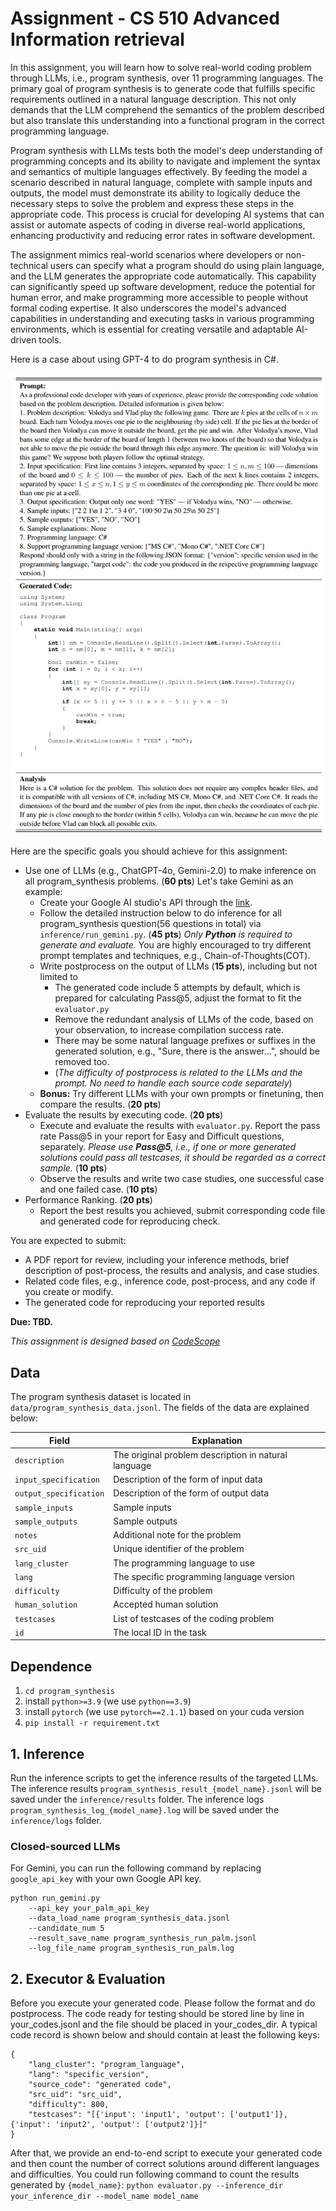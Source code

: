 # Assignment - CS 510 Advanced Information retrieval

In this assignment, you will learn how to solve real-world coding problem through LLMs, i.e., program synthesis, over 11 programming languages.  The primary goal of program synthesis is to generate code that fulfills specific requirements outlined in a natural language description. This not only demands that the LLM comprehend the semantics of the problem described but also translate this understanding into a functional program in the correct programming language.

Program synthesis with LLMs tests both the model's deep understanding of programming concepts and its ability to navigate and implement the syntax and semantics of multiple languages effectively. By feeding the model a scenario described in natural language, complete with sample inputs and outputs, the model must demonstrate its ability to logically deduce the necessary steps to solve the problem and express these steps in the appropriate code. This process is crucial for developing AI systems that can assist or automate aspects of coding in diverse real-world applications, enhancing productivity and reducing error rates in software development.

The assignment mimics real-world scenarios where developers or non-technical users can specify what a program should do using plain language, and the LLM generates the appropriate code automatically. This capability can significantly speed up software development, reduce the potential for human error, and make programming more accessible to people without formal coding expertise. It also underscores the model's advanced capabilities in understanding and executing tasks in various programming environments, which is essential for creating versatile and adaptable AI-driven tools.

Here is a case about using GPT-4 to do program synthesis in C\#.

<img src="./image/task_description.png">

Here are the specific goals you should achieve for this assignment:

- Use one of LLMs (e.g., ChatGPT-4o, Gemini-2.0) to make inference on all program_synthesis problems. (**60 pts**)
Let's take Gemini as an example:
  - Create your Google AI studio's API through the [link](https://aistudio.google.com/apikey).
  - Follow the detailed instruction below to do inference for all program_synthesis question(56 questions in total) via `inference/run_gemini.py`. (**45 pts**) *Only **Python** is required to generate and evaluate.* You are highly encouraged to try different prompt templates and techniques, e.g., Chain-of-Thoughts(COT).
  - Write postprocess on the output of LLMs (**15 pts**), including but not limited to
    - The generated code include 5 attempts by default, which is prepared for calculating Pass@5, adjust the format to fit the `evaluator.py`
    - Remove the redundant analysis of LLMs of the code, based on your observation, to increase compilation success rate.
    - There may be some natural language prefixes or suffixes in the generated solution, e.g., "Sure, there is the answer...", should be removed too. 
    - (*The difficulty of postprocess is related to the LLMs and the prompt. No need to handle each source code separately*)
  - **Bonus:** Try different LLMs with your own prompts or finetuning, then compare the results. (**20 pts**)
- Evaluate the results by executing code. (**20 pts**)
  - Execute and evaluate the results with `evaluator.py`. Report the pass rate Pass@5 in your report for Easy and Difficult questions, separately. *Please use **Pass@5**, i.e., if one or more generated solutions could pass all testcases, it should be regarded as a correct sample.* (**10 pts**)
  - Observe the results and write two case studies, one successful case and one failed case. (**10 pts**) 
- Performance Ranking. (**20 pts**)
  - Report the best results you achieved, submit corresponding code file and generated code for reproducing check.

You are expected to submit:

- A PDF report for review, including your inference methods, brief description of post-process, the results and analysis, and case studies.
- Related code files, e.g., inference code, post-process, and any code if you create or modify.
- The generated code for reproducing your reported results

**Due: TBD.**

*This assignment is designed based on [CodeScope](https://github.com/WeixiangYAN/CodeScope.git)*

## Data
The program synthesis dataset is located in `data/program_synthesis_data.jsonl`. The fields of the data are explained below:

| Field                	   | Explanation                                          	           |
|--------------------------|------------------------------------------------------------------|
| `description`          	 | The original problem description in natural language 	           |
| `input_specification`  	 | Description of the form of input data                	           |
| `output_specification` 	 | Description of the form of output data               	           |
| `sample_inputs`        	 | Sample inputs                                        	           |
| `sample_outputs`       	 | Sample outputs                                       	           |
| `notes`                	 | Additional note for the problem                              	   |
| `src_uid`              	 | Unique identifier of the problem                     	           |
| `lang_cluster`         	 | The programming language to use                      	           |
| `lang`         	         | The specific programming language version                      	 |
| `difficulty`           	 | Difficulty of the problem                            	           |
| `human_solution`       	 | Accepted human solution                              	           |
| `testcases`            	 | List of testcases of the coding problem           	              |
| `id`                   	 | The local ID in the task                             	           |

## Dependence 
1. `cd program_synthesis`
2. install `python>=3.9` (we use `python==3.9`)
3. install `pytorch` (we use `pytorch==2.1.1`) based on your cuda version
4. ``pip install -r requirement.txt``

## 1. Inference
Run the inference scripts to get the inference results of the targeted LLMs. The inference results `program_synthesis_result_{model_name}.jsonl` will be saved under the `inference/results` folder. The inference logs `program_synthesis_log_{model_name}.log` will be saved under the `inference/logs` folder.

### Closed-sourced LLMs

For Gemini, you can run the following command by replacing `google_api_key` with your own Google API key. 

```angular2html
python run_gemini.py
    --api_key your_palm_api_key
    --data_load_name program_synthesis_data.jsonl
    --candidate_num 5
    --result_save_name program_synthesis_run_palm.jsonl
    --log_file_name program_synthesis_run_palm.log
```


## 2. Executor & Evaluation

Before you execute your generated code. Please follow the format and do postprocess. The code ready for testing should be stored line by line in your\_codes.jsonl and the file should be placed in your\_codes\_dir. A typical code record is shown below and should contain at least the following keys:

```
{
    "lang_cluster": "program_language",
    "lang": "specific_version",
    "source_code": "generated code",
    "src_uid": "src_uid",
    "difficulty": 800,
    "testcases": "[{'input': 'input1', 'output': ['output1']}, {'input': 'input2', 'output': ['output2']}]"
}
```


After that, we provide an end-to-end script to execute your generated code and then count the number of correct solutions around different languages and difficulties. You could run following command to count the results generated by `{model_name}`: `python evaluator.py --inference_dir your_inference_dir --model_name model_name`
